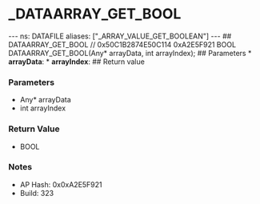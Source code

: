 # _DATAARRAY_GET_BOOL

--- ns: DATAFILE aliases: ["_ARRAY_VALUE_GET_BOOLEAN"] --- ## DATAARRAY_GET_BOOL  // 0x50C1B2874E50C114 0xA2E5F921 BOOL DATAARRAY_GET_BOOL(Any* arrayData, int arrayIndex);   ## Parameters * **arrayData**: * **arrayIndex**:  ## Return value

### Parameters
* Any* arrayData
* int arrayIndex

### Return Value
* BOOL

### Notes
* AP Hash: 0x0xA2E5F921
* Build: 323

